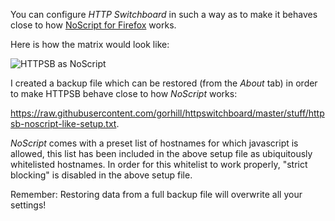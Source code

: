 You can configure _HTTP Switchboard_ in such a way as to make it behaves close to how [NoScript for Firefox](https://addons.mozilla.org/en-US/firefox/addon/noscript/) works.

Here is how the matrix would look like:

![HTTPSB as NoScript](https://raw.githubusercontent.com/gorhill/httpswitchboard/master/doc/img/httpsb-as-noscript.png)

I created a backup file which can be restored (from the _About_ tab) in order to make HTTPSB behave close to how _NoScript_ works:

<https://raw.githubusercontent.com/gorhill/httpswitchboard/master/stuff/httpsb-noscript-like-setup.txt>.

_NoScript_ comes with a preset list of hostnames for which javascript is allowed, this list has been included in the above setup file as ubiquitously whitelisted hostnames. In order for this whitelist to work properly, "strict blocking" is disabled in the above setup file.

Remember: Restoring data from a full backup file will overwrite all your settings!